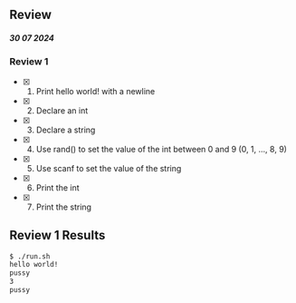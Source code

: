 ## Review

##### 30 07 2024

### Review 1

- [x] 1. Print hello world! with a newline
- [x] 2. Declare an int
- [x] 3. Declare a string
- [x] 4. Use rand() to set the value of the int between 0 and 9 (0, 1, ..., 8, 9)
- [x] 5. Use scanf to set the value of the string
- [x] 6. Print the int
- [x] 7. Print the string

## Review 1 Results
```bash
$ ./run.sh 
hello world!
pussy   
3
pussy
```
